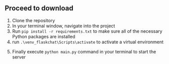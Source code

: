 ## Proceed to download
1. Clone the repository
2. In your terminal window, navigate into the project
3. Run `pip install -r requirements.txt` to make sure all of the necessary Python packages are installed
4. run `.\venv_flaskchat\Scripts\activate`  to activate a virtual environment 
<!-- 4. Set the environment variables:
using the dotenv to set the env
	  * `export FLASK_APP=main.py`. On Windows, the command is instead` set FLASK_APP=main.py`
    - `DATABASE_URL` = URI for your local postgreSQL database (for example: `postgres://username:password@localhost:5432/databasename` ) -->


5. Finally execute `python main.py` command in your terminal to start the server
